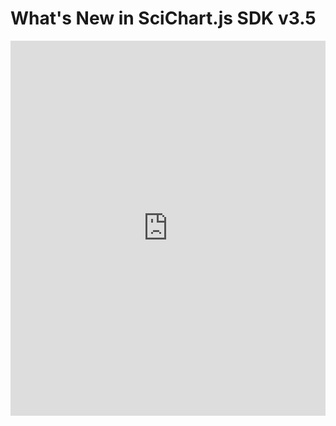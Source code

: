 # What's New in SciChart.js SDK v3.5

<iframe  
  src="https://www.scichart.com/documentation/js/current/WhatsNewSciChartJs3-5.html"  
  width="100%"  
  height="600px"  
  frameborder="0"  
  allowfullscreen  
></iframe>
